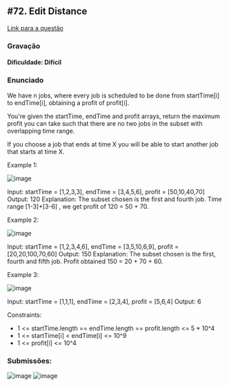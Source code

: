 ## #72. Edit Distance



[Link para a questão](https://leetcode.com/problems/edit-distance/description/)

### Gravação

#### Dificuldade: Difícil

### Enunciado

We have n jobs, where every job is scheduled to be done from startTime[i] to endTime[i], obtaining a profit of profit[i].

You're given the startTime, endTime and profit arrays, return the maximum profit you can take such that there are no two jobs in the subset with overlapping time range.

If you choose a job that ends at time X you will be able to start another job that starts at time X.

Example 1:

![image](https://github.com/user-attachments/assets/5f5687a2-ec8a-47c4-a85b-6163596bab42)

Input: startTime = [1,2,3,3], endTime = [3,4,5,6], profit = [50,10,40,70]
Output: 120
Explanation: The subset chosen is the first and fourth job. 
Time range [1-3]+[3-6] , we get profit of 120 = 50 + 70.

Example 2:

![image](https://github.com/user-attachments/assets/42f33af4-20f6-4161-a798-7c6495d4a70f)

Input: startTime = [1,2,3,4,6], endTime = [3,5,10,6,9], profit = [20,20,100,70,60]
Output: 150
Explanation: The subset chosen is the first, fourth and fifth job. 
Profit obtained 150 = 20 + 70 + 60.

Example 3:

![image](https://github.com/user-attachments/assets/523ede4e-0397-4015-ac56-e6634be50300)

Input: startTime = [1,1,1], endTime = [2,3,4], profit = [5,6,4]
Output: 6


Constraints:

- 1 <= startTime.length == endTime.length == profit.length <= 5 * 10^4
- 1 <= startTime[i] < endTime[i] <= 10^9
- 1 <= profit[i] <= 10^4


### Submissões: 
![image](https://github.com/user-attachments/assets/994d023b-8bbd-4a30-8e8d-526f080f67d4)
![image](https://github.com/user-attachments/assets/c1a42c5c-29c6-4113-a784-c1db499c8832)






